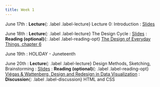 ```yaml
---
title: Week 1
---
```


<!-- prettier-ignore-start -->

June 17th
: **Lecture**{: .label .label-lecture} Lecture 0: Introduction
  : [Slides](https://bcourses.berkeley.edu/courses/1535376/files/folder/lectures?preview=89049310)

June 18th
: **Lecture**{: .label .label-lecture} The Design Cycle
  : [Slides](https://bcourses.berkeley.edu/courses/1535376/files/folder/lectures?preview=89052562)
: **Reading (optional)**{: .label .label-reading-opt} [The Design of Everyday Things, chapter 6](https://berkeley.app.box.com/s/tfhr8gcdwu5fcehuhvovx3ci4b6cmirz)


June 19th
: HOLIDAY - Juneteenth

June 20th
: **Lecture**{: .label .label-lecture} Design Methods, Sketching, Brainstorming
  : [Slides](https://bcourses.berkeley.edu/courses/1535376/files/folder/lectures?preview=89057517)
: **Reading (optional)**{: .label .label-reading-opt} [Viégas & Wattenberg, Design and Redesign in Data Visualization](https://medium.com/@hint_fm/design-and-redesign-4ab77206cf9)
: **Discussion**{: .label .label-discussion} HTML and CSS

<!-- prettier-ignore-end -->
